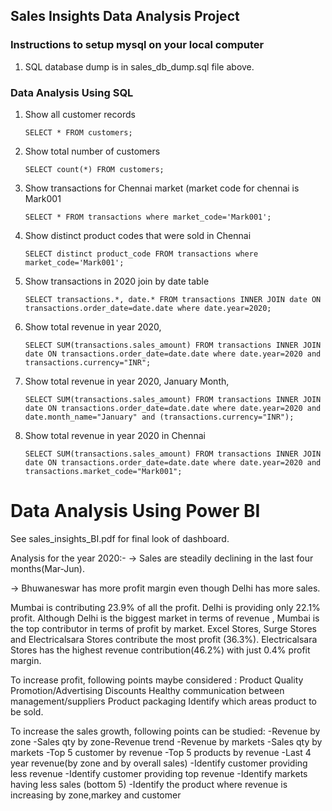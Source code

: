 ## Sales Insights Data Analysis Project

### Instructions to setup mysql on your local computer

1. SQL database dump is in sales_db_dump.sql file above.

### Data Analysis Using SQL

1. Show all customer records

    `SELECT * FROM customers;`

1. Show total number of customers

    `SELECT count(*) FROM customers;`

1. Show transactions for Chennai market (market code for chennai is Mark001

    `SELECT * FROM transactions where market_code='Mark001';`

1. Show distinct product codes that were sold in Chennai

    `SELECT distinct product_code FROM transactions where market_code='Mark001';`

1. Show transactions in 2020 join by date table

    `SELECT transactions.*, date.* FROM transactions INNER JOIN date ON transactions.order_date=date.date where date.year=2020;`

1. Show total revenue in year 2020,

    `SELECT SUM(transactions.sales_amount) FROM transactions INNER JOIN date ON transactions.order_date=date.date where date.year=2020 and transactions.currency="INR";`
	
1. Show total revenue in year 2020, January Month,

    `SELECT SUM(transactions.sales_amount) FROM transactions INNER JOIN date ON transactions.order_date=date.date where date.year=2020 and date.month_name="January" and (transactions.currency="INR");`

1. Show total revenue in year 2020 in Chennai

    `SELECT SUM(transactions.sales_amount) FROM transactions INNER JOIN date ON transactions.order_date=date.date where date.year=2020 and transactions.market_code="Mark001";`


Data Analysis Using Power BI
============================

See sales_insights_BI.pdf for final look of dashboard.

Analysis for the year 2020:-
-> Sales are steadily declining in the last four months(Mar-Jun).

-> Bhuwaneswar has more profit margin even though Delhi has more sales.

Mumbai is contributing 23.9% of all the profit.
Delhi is providing only 22.1% profit.
Although Delhi is the biggest market in terms of revenue , Mumbai is the top contributor in terms of profit by market.
Excel Stores, Surge Stores and Electricalsara Stores contribute the most profit (36.3%).
Electricalsara Stores has the highest revenue contribution(46.2%) with just 0.4% profit margin.

To increase profit, following points maybe considered :
Product Quality
Promotion/Advertising
Discounts
Healthy communication between management/suppliers
Product packaging
Identify which areas product to be sold.

To increase the sales growth, following points can be studied:
-Revenue by zone
-Sales qty by zone-Revenue trend
-Revenue by markets
-Sales qty by markets
-Top 5 customer by revenue
-Top 5 products by revenue
-Last 4 year revenue(by zone and by overall sales)
-Identify customer providing less revenue
-Identify customer providing top revenue
-Identify markets having less sales (bottom 5)
-Identify the product where revenue is increasing by zone,markey and customer




